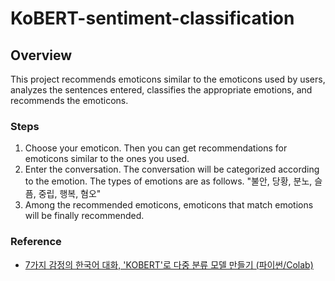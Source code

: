 # KoBERT-sentiment-classification

## Overview

This project recommends emoticons similar to the emoticons used by users, analyzes the sentences entered, classifies the appropriate emotions, and recommends the emoticons.

### Steps

1. Choose your emoticon. Then you can get recommendations for emoticons similar to the ones you used.
2. Enter the conversation. The conversation will be categorized according to the emotion. The types of emotions are as follows. "불안, 당황, 분노, 슬픔, 중립, 행복, 혐오"
3. Among the recommended emoticons, emoticons that match emotions will be finally recommended.

### Reference

- [7가지 감정의 한국어 대화, 'KOBERT'로  다중 분류 모델 만들기 (파이썬/Colab)](https://dinolabs.tistory.com/271?category=1203530)
